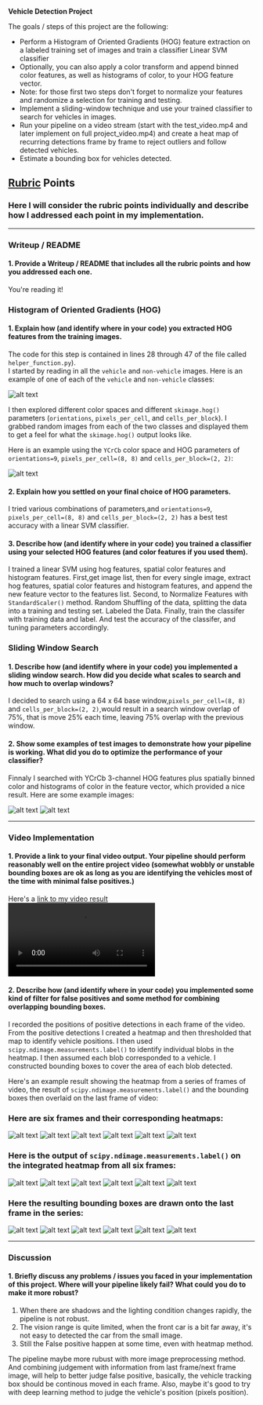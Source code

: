 
**Vehicle Detection Project**

The goals / steps of this project are the following:

* Perform a Histogram of Oriented Gradients (HOG) feature extraction on a labeled training set of images and train a classifier Linear SVM classifier
* Optionally, you can also apply a color transform and append binned color features, as well as histograms of color, to your HOG feature vector. 
* Note: for those first two steps don't forget to normalize your features and randomize a selection for training and testing.
* Implement a sliding-window technique and use your trained classifier to search for vehicles in images.
* Run your pipeline on a video stream (start with the test_video.mp4 and later implement on full project_video.mp4) and create a heat map of recurring detections frame by frame to reject outliers and follow detected vehicles.
* Estimate a bounding box for vehicles detected.

[//]: # (Image References)
[image1]: ./output_images/car_notcar.jpg
[image2]: ./output_images/hog.jpg
[image3]: ./output_images/sliding_window1.jpg
[image4]: ./output_images/sliding_window2.jpg
[image5]: ./output_images/heatmap1.jpg
[image6]: ./output_images/heatmap2.jpg
[image7]: ./output_images/heatmap3.jpg
[image8]: ./output_images/heatmap4.jpg
[image9]: ./output_images/heatmap5.jpg
[image10]: ./output_images/heatmap6.jpg
[image11]: ./output_images/labels1.jpg
[image12]: ./output_images/labels2.jpg
[image13]: ./output_images/labels3.jpg
[image14]: ./output_images/labels4.jpg
[image15]: ./output_images/labels5.jpg
[image16]: ./output_images/labels6.jpg
[image17]: ./output_images/test1.jpg
[image18]: ./output_images/test2.jpg
[image19]: ./output_images/test3.jpg
[image20]: ./output_images/test4.jpg
[image21]: ./output_images/test5.jpg
[image22]: ./output_images/test6.jpg
[video1]: ./test_videos_output/project_video.mp4

## [Rubric](https://review.udacity.com/#!/rubrics/513/view) Points
### Here I will consider the rubric points individually and describe how I addressed each point in my implementation.  

---
### Writeup / README

#### 1. Provide a Writeup / README that includes all the rubric points and how you addressed each one.  

You're reading it!

### Histogram of Oriented Gradients (HOG)

#### 1. Explain how (and identify where in your code) you extracted HOG features from the training images.

The code for this step is contained in lines 28 through 47 of the file called `helper_function.py`).  
I started by reading in all the `vehicle` and `non-vehicle` images.  Here is an example of one of each of the `vehicle` and `non-vehicle` classes:

![alt text][image1]

I then explored different color spaces and different `skimage.hog()` parameters (`orientations`, `pixels_per_cell`, and `cells_per_block`).  I grabbed random images from each of the two classes and displayed them to get a feel for what the `skimage.hog()` output looks like.

Here is an example using the `YCrCb` color space and HOG parameters of `orientations=9`, `pixels_per_cell=(8, 8)` and `cells_per_block=(2, 2)`:


![alt text][image2]

#### 2. Explain how you settled on your final choice of HOG parameters.

I tried various combinations of parameters,and `orientations=9`, `pixels_per_cell=(8, 8)` and `cells_per_block=(2, 2)` has a best test accuracy with a linear SVM classifier.

#### 3. Describe how (and identify where in your code) you trained a classifier using your selected HOG features (and color features if you used them).

I trained a linear SVM using hog features, spatial color features and histogram features. 
First,get image list, then for every single image,  extract hog features, spatial color features and histogram features, and append the new feature vector to the features list.
Second, to Normalize Features with `StandardScaler()` method. Random Shuffling of the data, splitting the data into a training and testing set. Labeled the Data.
Finally, train the classifer with training data and label. And test the accuracy of the classifer, and tuning parameters accordingly. 

### Sliding Window Search

#### 1. Describe how (and identify where in your code) you implemented a sliding window search.  How did you decide what scales to search and how much to overlap windows?

I decided to search  using a 64 x 64 base window,`pixels_per_cell=(8, 8)` and `cells_per_block=(2, 2)`,would result in a search window overlap of 75%, that is move 25% each time, leaving 75% overlap with the previous window.

#### 2. Show some examples of test images to demonstrate how your pipeline is working.  What did you do to optimize the performance of your classifier?

Finnaly I searched with YCrCb 3-channel HOG features plus spatially binned color and histograms of color in the feature vector, which provided a nice result.  Here are some example images:

![alt text][image3]
![alt text][image4]

---

### Video Implementation

#### 1. Provide a link to your final video output.  Your pipeline should perform reasonably well on the entire project video (somewhat wobbly or unstable bounding boxes are ok as long as you are identifying the vehicles most of the time with minimal false positives.)
Here's a [link to my video result](./test_videos_output/project_video.mp4)
![alt text][video1]

#### 2. Describe how (and identify where in your code) you implemented some kind of filter for false positives and some method for combining overlapping bounding boxes.

I recorded the positions of positive detections in each frame of the video.  From the positive detections I created a heatmap and then thresholded that map to identify vehicle positions.  I then used `scipy.ndimage.measurements.label()` to identify individual blobs in the heatmap.  I then assumed each blob corresponded to a vehicle.  I constructed bounding boxes to cover the area of each blob detected.  

Here's an example result showing the heatmap from a series of frames of video, the result of `scipy.ndimage.measurements.label()` and the bounding boxes then overlaid on the last frame of video:

### Here are six frames and their corresponding heatmaps:

![alt text][image5]
![alt text][image6]
![alt text][image7]
![alt text][image8]
![alt text][image9]
![alt text][image10]

### Here is the output of `scipy.ndimage.measurements.label()` on the integrated heatmap from all six frames:
![alt text][image11]
![alt text][image12]
![alt text][image13]
![alt text][image14]
![alt text][image15]
![alt text][image16]

### Here the resulting bounding boxes are drawn onto the last frame in the series:
![alt text][image17]
![alt text][image18]
![alt text][image19]
![alt text][image20]
![alt text][image21]
![alt text][image22]

---

### Discussion

#### 1. Briefly discuss any problems / issues you faced in your implementation of this project.  Where will your pipeline likely fail?  What could you do to make it more robust?

1. When there are shadows and the lighting condition changes rapidly, the pipeline is not robust.
2. The vision range is quite limited, when the front car is a bit far away, it's not easy to detected the car from the small image.
3. Still the False positive happen at some time, even with heatmap method.

The pipeline maybe more rubust with more image preprocessing method. 
And combining judgement with information from last frame/next frame image, will help to better judge false positive, basically, the  vehicle tracking box should be continous moved in each frame.
Also, maybe it's good to try with deep learning method to judge the vehicle's position (pixels position).
